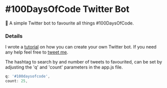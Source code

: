 # #100DaysOfCode Twitter Bot
🤖 A simple Twitter bot to favourite all things #100DaysOfCode.

###  Details
I wrote a [tutorial](https://medium.com/@ajukco/how-i-built-a-twitter-bot-for-100daysofcode-768ef5e12405) on how you can create your own Twitter bot. If you need any help feel free to [tweet me](https://twitter.com/ajukco).

The hashtag to search by and number of tweets to favourited, can be set by adjusting the 'q' and 'count' parameters in the app.js file.

```javascript
q: '#100daysofcode',
count: 25,
```
